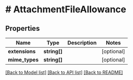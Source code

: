 # # AttachmentFileAllowance

## Properties

Name | Type | Description | Notes
------------ | ------------- | ------------- | -------------
**extensions** | **string[]** |  | [optional]
**mime_types** | **string[]** |  | [optional]

[[Back to Model list]](../../README.md#models) [[Back to API list]](../../README.md#endpoints) [[Back to README]](../../README.md)
